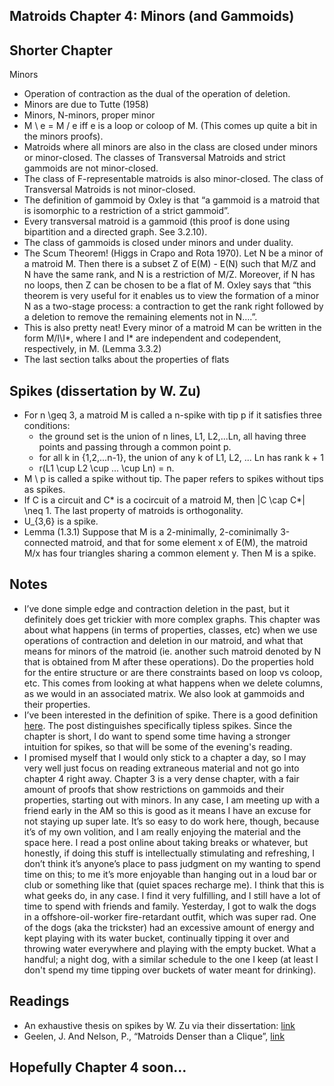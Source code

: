 ## Matroids Chapter 4: Minors (and Gammoids)

## Shorter Chapter
Minors
  - Operation of contraction as the dual of the operation of deletion.
  - Minors are due to Tutte (1958)
  - Minors, N-minors, proper minor
  - M \ e = M / e iff e is a loop or coloop of M. (This comes up quite a bit in the minors proofs).
  - Matroids where all minors are also in the class are closed under minors or minor-closed. The classes of Transversal Matroids and strict gammoids are not minor-closed.
  - The class of F-representable matroids is also minor-closed. The class of Transversal Matroids is not minor-closed.
  - The definition of gammoid by Oxley is that “a gammoid is a matroid that is isomorphic to a restriction of a strict gammoid”.
  - Every transversal matroid is a gammoid (this proof is done using bipartition and a directed graph. See 3.2.10). 
  - The class of gammoids is closed under minors and under duality.
  - The Scum Theorem! (Higgs in Crapo and Rota 1970). Let N be a minor of a matroid M. Then there is a subset Z of E(M) - E(N) such that M/Z and N have the same rank, and N is a restriction of M/Z. Moreover, if N has no loops, then Z can be chosen to be a flat of M. Oxley says that “this theorem is very useful for it enables us to view the formation of a minor N as a two-stage process: a contraction to get the rank right followed by a deletion to remove the remaining elements not in N….”.
  - This is also pretty neat! Every minor of a matroid M can be written in the form M/I\I*, where I and I* are independent and codependent, respectively, in M. (Lemma 3.3.2)
  - The last section talks about the properties of flats

## Spikes (dissertation by W. Zu)
- For n \geq 3, a matroid M is called a n-spike with tip p if it satisfies three conditions:
  - the ground set is the union of n lines, L1, L2,...Ln, all having three points and passing through a common point p.
  - for all k in {1,2,...n-1}, the union of any k of L1, L2, ... Ln has rank k + 1
  - r(L1 \cup L2 \cup ... \cup Ln) = n.
- M \ p is called a spike without tip. The paper refers to spikes without tips as spikes.
- If C is a circuit and C* is a cocircuit of a matroid M, then |C \cap C*| \neq 1. The last property of matroids is orthogonality.
- U_{3,6} is a spike.
- Lemma (1.3.1) Suppose that M is a 2-minimally, 2-cominimally 3-connected matroid, and that for some element x of E(M), the matroid M/x has
four triangles sharing a common element y. Then M is a spike. 

## Notes
- I’ve done simple edge and contraction deletion in the past, but it definitely does get trickier with more complex graphs. This chapter was about what happens (in terms of properties, classes, etc) when we use operations of contraction and deletion in our matroid, and what that means for minors of the matroid (ie. another such matroid denoted by N that is obtained from M after these operations). Do the properties hold for the entire structure or are there constraints based on loop vs coloop, etc. This comes from looking at what happens when we delete columns, as we would in an associated matrix. We also look at gammoids and their properties.
- I’ve been interested in the definition of spike. There is a good definition [here](http://matroidunion.org/?p=2394). The post distinguishes specifically tipless spikes. Since the chapter is short, I do want to spend some time having a stronger intuition for spikes, so that will be some of the evening's reading.
- I promised myself that I would only stick to a chapter a day, so I may very well just focus on reading extraneous material and not go into chapter 4 right away. Chapter 3 is a very dense chapter, with a fair amount of proofs that show restrictions on gammoids and their properties, starting out with minors. In any case, I am meeting up with a friend early in the AM so this is good as it means I have an excuse for not staying up super late. It’s so easy to do work here, though, because it’s of my own volition, and I am really enjoying the material and the space here. I read a post online about taking breaks or whatever, but honestly, if doing this stuff is intellectually stimulating and refreshing, I don’t think it’s anyone’s place to pass judgment on my wanting to spend time on this; to me it’s more enjoyable than hanging out in a loud bar or club or something like that (quiet spaces recharge me). 
I think that this is what geeks do, in any case. I find it very fulfilling, and I still have a lot of time to spend with friends and family.
Yesterday, I got to walk the dogs in a offshore-oil-worker fire-retardant outfit, which was super rad. One of the dogs (aka the trickster) had an excessive amount
of energy and kept playing with its water bucket, continually tipping it over and throwing water everywhere and playing with the empty bucket. What a handful; a night dog, with a similar schedule to the one I keep (at least I don't spend my time tipping over buckets of water meant for drinking).

## Readings
- An exhaustive thesis on spikes by W. Zu via their dissertation: [link](https://digitalcommons.lsu.edu/cgi/viewcontent.cgi?article=7770&context=gradschool_disstheses)
- Geelen, J. And Nelson, P., “Matroids Denser than a Clique”, [link](https://www.math.uwaterloo.ca/~apnelson/supergraphic.pdf)

## Hopefully Chapter 4 soon...
